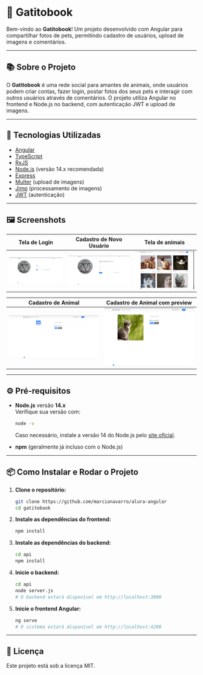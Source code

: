 # 🐾 Gatitobook

Bem-vindo ao **Gatitobook**! Um projeto desenvolvido com Angular para compartilhar fotos de pets, permitindo cadastro de usuários, upload de imagens e comentários.

---

## 📚 Sobre o Projeto

O **Gatitobook** é uma rede social para amantes de animais, onde usuários podem criar contas, fazer login, postar fotos dos seus pets e interagir com outros usuários através de comentários. O projeto utiliza Angular no frontend e Node.js no backend, com autenticação JWT e upload de imagens.

---

## 🚀 Tecnologias Utilizadas

- [Angular](https://angular.io/)  
- [TypeScript](https://www.typescriptlang.org/)  
- [RxJS](https://rxjs.dev/)  
- [Node.js](https://nodejs.org/) (versão 14.x recomendada)  
- [Express](https://expressjs.com/)  
- [Multer](https://github.com/expressjs/multer) (upload de imagens)  
- [Jimp](https://github.com/jimp-dev/jimp) (processamento de imagens)  
- [JWT](https://jwt.io/) (autenticação)  

---

## 🖼️ Screenshots

| Tela de Login | Cadastro de Novo Usuário | Tela de animais |
|---------------|-----------------|-------------------------|
| ![Login](./src/assets/screenshots/image.png) | ![Feed](./src/assets/screenshots/image-1.png) | ![Cadastro](./src/assets/screenshots/image-2.png) |

| Cadastro de Animal | Cadastro de Animal com preview
|---------------|-----------------
| ![Cadastro](./src/assets/screenshots/image-3.png)  | ![Feed](./src/assets/screenshots/image-4.png) 

---
## ⚙️ Pré-requisitos

- **Node.js** versão **14.x**  
  Verifique sua versão com:
  ```sh
  node -v
  ```
  Caso necessário, instale a versão 14 do Node.js pelo [site oficial](https://nodejs.org/en/download/releases/).

- **npm** (geralmente já incluso com o Node.js)

---

## 📦 Como Instalar e Rodar o Projeto

1. **Clone o repositório:**
   ```sh
   git clone https://github.com/marcionavarro/alura-angular
   cd gatitobook
   ```

2. **Instale as dependências do frontend:**
   ```sh
   npm install
   ```

3. **Instale as dependências do backend:**
   ```sh
   cd api
   npm install
   ```

4. **Inicie o backend:**
   ```sh
   cd api
   node server.js
   # O backend estará disponível em http://localhost:3000
   ```

5. **Inicie o frontend Angular:**
   ```sh
   ng serve
   # O sistema estará disponível em http://localhost:4200
   ```

---

## 📄 Licença

Este projeto está sob a licença MIT.
